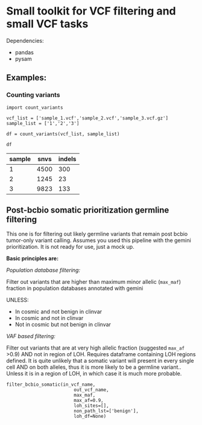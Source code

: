# Small toolkit for VCF filtering and small VCF tasks

Dependencies:
* pandas
* pysam

## Examples:

### Counting variants

```
import count_variants

vcf_list = ['sample_1.vcf','sample_2.vcf','sample_3.vcf.gz']
sample_list = ['1','2','3']

df = count_variants(vcf_list, sample_list)

df
```
| sample | snvs | indels |
| --- | --- | --- |
| 1 | 4500 | 300 |
| 2 | 1245 | 23 |
| 3 | 9823 | 133 |


## Post-bcbio somatic prioritization germline filtering

This one is for filtering out likely germline variants that remain post bcbio tumor-only variant calling. Assumes you used this pipeline with the gemini prioritization. It is not ready for use, just a mock up.

**Basic principles are:**

*Population database filtering:*

Filter out variants that are higher than maximum minor allelic (`max_maf`) fraction in population databases annotated with gemini

UNLESS:
* In cosmic and not benign in clinvar
* In cosmic and not in clinvar
* Not in cosmic but not benign in clinvar

*VAF based filtering:*

Filter out variants that are at very high allelic fraction (suggested `max_af` >0.9) AND not in region of LOH. Requires dataframe containing LOH regions defined. It is quite unlikely that a somatic variant will present in every single cell AND on both alleles, thus it is more likely to be a germline variant.. Unless it is in a region of LOH, in which case it is much more probable. 

```
filter_bcbio_somatic(in_vcf_name,
                         out_vcf_name,
                         max_maf,
                         max_af=0.9,
                         loh_sites=[],
                         non_path_lst=['benign'],
                         loh_df=None)
```
